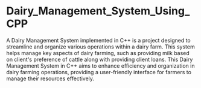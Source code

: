 # Dairy_Management_System_Using_CPP
A Dairy Management System implemented in C++ is a project designed to streamline and organize various operations within a dairy farm.
This system helps manage key aspects of dairy farming, such as providing milk based on client's preference of cattle along with providing client loans. 
This Dairy Management System in C++ aims to enhance efficiency and organization in dairy farming operations, providing a user-friendly interface for farmers to manage their resources effectively.
